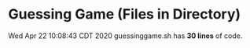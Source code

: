 # Guessing Game (Files in Directory)
Wed Apr 22 10:08:43 CDT 2020
guessinggame.sh has **30 lines** of code.
